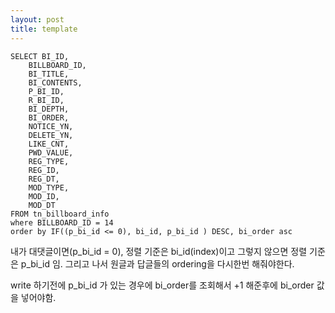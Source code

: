 ```yaml
---
layout: post
title: template
---
```



```
SELECT BI_ID,
    BILLBOARD_ID,
    BI_TITLE,
    BI_CONTENTS,
    P_BI_ID,
    R_BI_ID,
    BI_DEPTH,
    BI_ORDER,
    NOTICE_YN,
    DELETE_YN,
    LIKE_CNT,
    PWD_VALUE,
    REG_TYPE,
    REG_ID,
    REG_DT,
    MOD_TYPE,
    MOD_ID,
    MOD_DT
FROM tn_billboard_info
where BILLBOARD_ID = 14
order by IF((p_bi_id <= 0), bi_id, p_bi_id ) DESC, bi_order asc

```
내가 대댓글이면(p_bi_id = 0), 정렬 기준은 bi_id(index)이고
그렇지 않으면 정렬 기준은 p_bi_id 임.
그리고 나서 원글과 답글들의 ordering을 다시한번 해줘야한다.

write 하기전에 p_bi_id 가 있는 경우에 bi_order를 조회해서 +1 해준후에  bi_order 값을 넣어야함.
